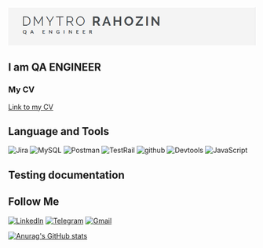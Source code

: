 ![HEADER](https://github.com/R-nDmytro/R-nDmytro/blob/main/assets/logo.png)

## I am QA ENGINEER

### My CV
[Link to my CV]()

## Language and Tools
![Jira](https://img.shields.io/badge/-Jira-000?style=for-the-badge&logo=jira&logoColor=47C5FB)
![MySQL](https://img.shields.io/badge/-MySQL-000?style=for-the-badge&logo=mysql&logoColor=47C5FB)
![Postman](https://img.shields.io/badge/-Postman-000?style=for-the-badge&logo=postman&logoColor=#EF5B25)
![TestRail](https://img.shields.io/badge/-TestRail-000?style=for-the-badge&logo=testrail&logoColor=#EF5B25)
![github](https://img.shields.io/badge/-Github-000?style=for-the-badge&logo=Github&logoColor=fff)
![Devtools](https://img.shields.io/badge/-Devtools-000?style=for-the-badge&logo=googlechrome&logoColor=FFF)
![JavaScript](https://img.shields.io/badge/-JavaScript-000?style=for-the-badge&logo=javaScript&logoColor=FFFF00)

## Testing documentation

## Follow Me
[![LinkedIn](https://img.shields.io/badge/-LinkedIn-000?style=for-the-badge&logo=LinkedIn&logoColor=#0077b5)](https://www.linkedin.com/in/dmytro-rahozin-232a02259/)
[![Telegram](https://img.shields.io/badge/-Telegram-000?style=for-the-badge&logo=Telegram&logoColor=47C5FB)](https://t.me/DmytryiR)
[![Gmail](https://img.shields.io/badge/-Gmail-000?style=for-the-badge&logo=Gmail)](rahozin.dmytro@gmail.com)

[![Anurag's GitHub stats](https://github-readme-stats.vercel.app/api?username=R-nDmytro&?username=anuraghazra&show_icons=true&theme=dark)](https://github.com/anuraghazra/github-readme-stats)